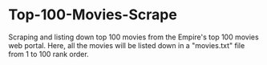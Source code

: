 # Top-100-Movies-Scrape
Scraping and listing down top 100 movies from the Empire's top 100 movies web portal. Here, all the movies will be listed down in a "movies.txt" file from 1 to 100 rank order.
